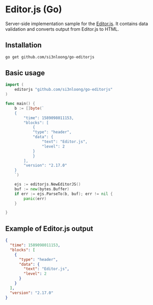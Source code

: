 # Editor.js (Go)

Server-side implementation sample for the [Editor.js](https://github.com/codex-team/editor.js). It contains data validation and converts output from Editor.js to HTML.

## Installation

```bash
go get github.com/si3nloong/go-editorjs
```

## Basic usage

```go
import (
    editorjs "github.com/si3nloong/go-editorjs"
)

func main() {
    b := []byte(`
    {
        "time": 1589098011153,
        "blocks": [
            {
            "type": "header",
            "data": {
                "text": "Editor.js",
                "level": 2
            }
            }
        ],
        "version": "2.17.0"
    }
    `)

    ejs := editorjs.NewEditorJS()
    buf := new(bytes.Buffer)
    if err := ejs.ParseTo(b, buf); err != nil {
        panic(err)
    }

}
```

## Example of Editor.js output

```json
{
  "time": 1589098011153,
  "blocks": [
    {
      "type": "header",
      "data": {
        "text": "Editor.js",
        "level": 2
      }
    }
  ],
  "version": "2.17.0"
}
```
